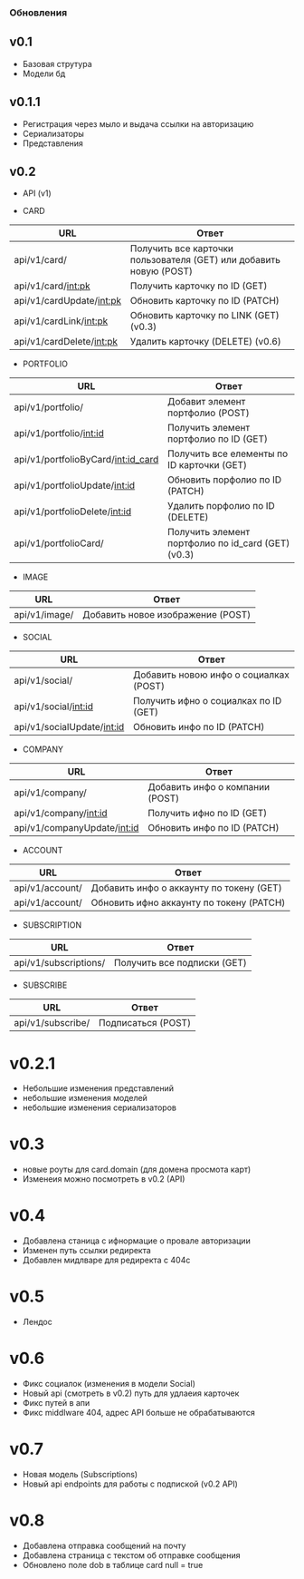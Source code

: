 ### Обновления

## v0.1 
- Базовая струтура
- Модели бд

## v0.1.1
- Регистрация через мыло и выдача ссылки на авторизацию
- Сериализаторы
- Представления

## v0.2
- API (v1)

- CARD

| URL      | Ответ |
| --------- | -----|
| api/v1/card/ | Получить все карточки пользователя (GET) или добавить новую (POST) |
| api/v1/card/<int:pk> | Получить карточку по ID (GET) |
| api/v1/cardUpdate/<int:pk> | Обновить карточку по ID (PATCH) |
| api/v1/cardLink/<int:pk> | Обновить карточку по LINK (GET) (v0.3) |
| api/v1/cardDelete/<int:pk> | Удалить карточку (DELETE) (v0.6) |


- PORTFOLIO

| URL      | Ответ |
| --------- | -----|
| api/v1/portfolio/| Добавит элемент портфолио (POST) |
| api/v1/portfolio/<int:id> | Получить элемент портфолио по ID (GET) |
| api/v1/portfolioByCard/<int:id_card> | Получить все елементы по ID карточки (GET) |
| api/v1/portfolioUpdate/<int:id> | Обновить порфолио по ID (PATCH) |
| api/v1/portfolioDelete/<int:id> | Удалить порфолио по ID (DELETE) |
| api/v1/portfolioCard/ | Получить элемент портфолио по id_card (GET) (v0.3) |


- IMAGE

| URL      | Ответ |
| --------- | -----|
| api/v1/image/ | Добавить новое изображение (POST) |

- SOCIAL

| URL      | Ответ |
| --------- | -----|
| api/v1/social/ | Добавить новою инфо о социалках (POST) |
| api/v1/social/<int:id> | Получить ифно о социалках по ID (GET) |
| api/v1/socialUpdate/<int:id> | Обновить инфо по ID (PATCH) |

- COMPANY

| URL      | Ответ |
| --------- | -----|
| api/v1/company/ | Добавить инфо о компании (POST) |
| api/v1/company/<int:id> | Получить ифно по ID (GET) |
| api/v1/companyUpdate/<int:id> | Обновить инфо по ID (PATCH) |

- ACCOUNT

| URL      | Ответ |
| --------- | -----|
| api/v1/account/ | Добавить инфо о аккаунту по токену (GET) |
| api/v1/account/ | Обновить ифно аккаунту по токену (PATCH) |

- SUBSCRIPTION

| URL      | Ответ |
| --------- | -----|
| api/v1/subscriptions/ | Получить все подписки (GET) |

- SUBSCRIBE

| URL      | Ответ |
| --------- | -----|
| api/v1/subscribe/ | Подписаться (POST) |

# v0.2.1
- Небольшие изменения представлений
- небольшие изменения моделей
- небольшие изменения сериализаторов 

# v0.3 
- новые роуты для card.domain (для домена просмота карт)
- Изменеия можно посмотреть в v0.2 (API)

# v0.4 
- Добавлена станица с ифнормацие о провале авторизации
- Изменен путь ссылки редиректа 
- Добавлен мидлваре для редиректа с 404c

# v0.5
- Лендос

# v0.6
- Фикс социалок (изменения в модели Social)
- Новый api (смотреть в v0.2) путь для удлаеия карточек
- Фикс путей в апи
- Фикс middlware 404, адрес API больше не обрабатываются

# v0.7
- Новая модель (Subscriptions)
- Новый api endpoints для работы с подпиской (v0.2 API)

# v0.8
- Добавлена отправка сообщений на почту 
- Добавлена страница с текстом об отправке сообщения 
- Обновлено поле dob в таблице card null = true 